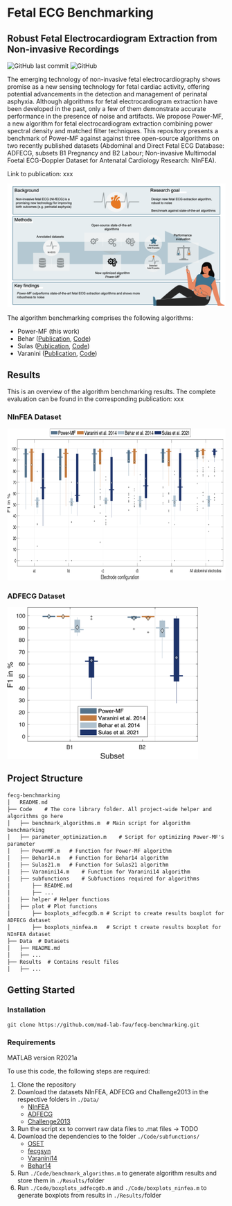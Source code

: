 # Fetal ECG Benchmarking
## Robust Fetal Electrocardiogram Extraction from Non-invasive Recordings
![GitHub last commit](https://img.shields.io/github/last-commit/mad-lab-fau/fecg-benchmarking)
![GitHub](https://img.shields.io/github/license/mad-lab-fau/fecg-benchmarking)

The emerging technology of non-invasive fetal electrocardiography shows promise as a new sensing technology for fetal cardiac activity, offering potential advancements in the detection and management of perinatal asphyxia. Although algorithms for fetal electrocardiogram extraction have been developed in the past, only a few of them demonstrate accurate performance in the presence of noise and artifacts. We propose Power-MF, a new algorithm for fetal electrocardiogram extraction combining power spectral density and matched filter techniques. This repository presents a benchmark of Power-MF against against three open-source algorithms on two recently published datasets (Abdominal and Direct Fetal ECG Database: ADFECG, subsets B1 Pregnancy and B2 Labour; Non-invasive Multimodal Foetal ECG-Doppler Dataset for Antenatal Cardiology Research: NInFEA). 

Link to publication: xxx

<img src="./Media/visual-abstract.png" alt="drawing" width="700"/>

The algorithm benchmarking comprises the following algorithms:
* Power-MF (this work)
* Behar ([Publication](https://iopscience.iop.org/article/10.1088/0967-3334/35/8/1569), [Code](https://archive.physionet.org/challenge/2013/sources))
* Sulas ([Publication](https://www.nature.com/articles/s41597-021-00811-3), [Code](https://github.com/rsameni/NInFEADataset))
* Varanini ([Publication](https://iopscience.iop.org/article/10.1088/0967-3334/35/8/1607), [Code](https://archive.physionet.org/challenge/2013/sources))

## Results
This is an overview of the algorithm benchmarking results. The complete evaluation can be found in the corresponding publication: xxx

### NInFEA Dataset
<img src="./Media/boxplots_ninfea.png" alt="drawing" height="350"/>

### ADFECG Dataset
<img src="./Media//boxplots_adfecg.png" alt="drawing" height="350"/>

## Project Structure
```
fecg-benchmarking
│   README.md
├── Code    # The core library folder. All project-wide helper and algorithms go here
│   ├── benchmark_algorithms.m  # Main script for algorithm benchmarking
│   ├── parameter_optimization.m    # Script for optimizing Power-MF's parameter
│   ├── PowerMF.m   # Function for Power-MF algorithm
│   ├── Behar14.m   # Function for Behar14 algorithm
│   ├── Sulas21.m   # Function for Sulas21 algorithm
│   ├── Varanini14.m    # Function for Varanini14 algorithm
│   ├── subfunctions    # Subfunctions required for algorithms
│       ├── README.md
│       ├── ...
│   ├── helper # Helper functions 
│   ├── plot # Plot functions
│       ├── boxplots_adfecgdb.m # Script to create results boxplot for ADFECG dataset
│       ├── boxplots_ninfea.m   # Script t create results boxplot for NInFEA dataset
├── Data  # Datasets
│   ├── README.md
│   ├── ...
├── Results  # Contains result files
│   ├── ...
```


## Getting Started

### Installation
```
git clone https://github.com/mad-lab-fau/fecg-benchmarking.git
```

### Requirements

MATLAB version R2021a 

To use this code, the following steps are required:

1. Clone the repository 
2. Download the datasets NInFEA, ADFECG and Challenge2013 in the respective folders in `./Data/`
    - [NInFEA](https://physionet.org/content/ninfea/1.0.0/) 
    - [ADFECG](https://doi.org/10.6084/m9.figshare.c.4740794.v1) 
    - [Challenge2013](https://physionet.org/content/challenge-2013/1.0.0/)
3. Run the script xx to convert raw data files to .mat files -> TODO
4. Download the dependencies to the folder `./Code/subfunctions/`
    - [OSET](https://github.com/alphanumericslab/OSET)
    - [fecgsyn](https://github.com/fernandoandreotti/fecgsyn)
    - [Varanini14](https://archive.physionet.org/challenge/2013/sources)
    - [Behar14](https://archive.physionet.org/challenge/2013/sources)
5. Run `./Code/benchmark_algorithms.m` to generate algorithm results and store them in `./Results/`folder
6. Run `./Code/boxplots_adfecgdb.m` and `./Code/boxplots_ninfea.m` to generate boxplots from results in `./Results/`folder








